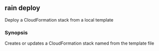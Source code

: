 ## rain deploy

Deploy a CloudFormation stack from a local template

### Synopsis

Creates or updates a CloudFormation stack named <stack> from the template file <template>.
If you don't specify a stack name, rain will use the template filename minus its extension.

```
rain deploy <template> [stack]
```

### Options

```
  -d, --detach           Once deployment has started, don't wait around for it to finish.
  -f, --force            Don't ask questions; just deploy.
  -h, --help             help for deploy
      --params strings   Set parameter values. Use the format key1=value1,key2=value2.
      --tags strings     Add tags to the stack. Use the format key1=value1,key2=value2.
```

### Options inherited from parent commands

```
      --debug            Output debugging information
  -p, --profile string   AWS profile name; read from the AWS CLI configuration file
  -r, --region string    AWS region to use
```

### SEE ALSO

* [rain](index.md)	 - 

###### Auto generated by spf13/cobra on 25-Jun-2020
